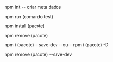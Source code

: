 npm init -- criar meta dados

npm run (comando test)

npm install (pacote)

npm remove (pacote)

npm i (pacote) --save-dev --ou-- npm i (pacote) -D

npm remove (pacote) --save-dev


